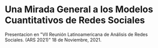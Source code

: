# Una Mirada General a los Modelos Cuantitativos de Redes Sociales


Presentacion en "VII Reunión Latinoamericana de Análisis de Redes Sociales. (ARS 2021)" 18 de Noviembre, 2021.
